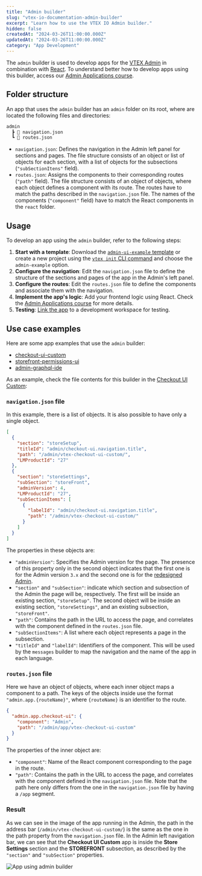 ```yaml
---
title: "Admin builder"
slug: "vtex-io-documentation-admin-builder"
excerpt: "Learn how to use the VTEX IO Admin builder."
hidden: false
createdAt: "2024-03-26T11:00:00.000Z"
updatedAt: "2024-03-26T11:00:00.000Z"
category: "App Development"
---
```


The `admin` builder is used to develop apps for the [VTEX Admin](https://help.vtex.com/en/tutorial/vtex-admin-start-here--531cHtUCUi3puRXNDmKziw) in combination with [React](https://react.dev). To understand better how to develop apps using this builder, access our [Admin Applications course](https://learn.vtex.com/docs/course-admin-lang-en).

## Folder structure

An app that uses the `admin` builder has an `admin` folder on its root, where are located the following files and directories:

```txt
admin
  ┣ 📄 navigation.json
  ┗ 📄 routes.json
```

- `navigation.json`: Defines the navigation in the Admin left panel for sections and pages. The file structure consists of an object or list of objects for each section, with a list of objects for the subsections (`"subSectionItens"` field).
- `routes.json`: Assigns the components to their corresponding routes (`"path"` field). The file structure consists of an object of objects, where each object defines a component with its route. The routes have to match the paths described in the `navigation.json` file. The names of the components (`"component"` field) have to match the React components in the `react` folder.

## Usage

To develop an app using the `admin` builder, refer to the following steps:

1. **Start with a template**: Download the [`admin-ui-example` template](https://github.com/vtex/admin-ui-example/tree/main) or create a new project using the [`vtex init` CLI command](https://developers.vtex.com/docs/guides/vtex-io-documentation-vtex-io-cli-usage#starting-a-new-project) and choose the `admin-example` option.
2. **Configure the navigation**: Edit the `navigation.json` file to define the structure of the sections and pages of the app in the Admin's left panel.
3. **Configure the routes**: Edit the `routes.json` file to define the components and associate them with the navigation.
4. **Implement the app's logic**: Add your frontend logic using React. Check the [Admin Applications course](https://learn.vtex.com/docs/course-admin-lang-en) for more details.
5. **Testing**: [Link the app](https://developers.vtex.com/docs/guides/vtex-io-documentation-linking-an-app) to a development workspace for testing.

## Use case examples

Here are some app examples that use the `admin` builder:

- [checkout-ui-custom](https://github.com/vtex-apps/checkout-ui-custom)
- [storefront-permissions-ui](https://github.com/vtex-apps/storefront-permissions-ui)
- [admin-graphql-ide](https://github.com/vtex-apps/admin-graphql-ide)

As an example, check the file contents for this builder in the [Checkout UI Custom](https://developers.vtex.com/docs/apps/vtex.checkout-ui-custom):

### `navigation.json` file

In this example, there is a list of objects. It is also possible to have only a single object.

```json navigation.json
[
  {
    "section": "storeSetup",
    "titleId": "admin/checkout-ui.navigation.title",
    "path": "/admin/vtex-checkout-ui-custom/",
    "LMProductId": "27"
  },
  {
    "section": "storeSettings",
    "subSection": "storeFront",
    "adminVersion": 4,
    "LMProductId": "27",
    "subSectionItems": [
      {
        "labelId": "admin/checkout-ui.navigation.title",
        "path": "/admin/vtex-checkout-ui-custom/"
      }
    ]
  }
]
```

The properties in these objects are:

- `"adminVersion"`: Specifies the Admin version for the page. The presence of this property only in the second object indicates that the first one is for the Admin version `3.x` and the second one is for the [redesigned Admin](https://help.vtex.com/en/v4).
- `"section"` and `"subSection"`: indicate which section and subsection of the Admin the page will be, respectively. The first will be inside an existing section, `"storeSetup"`. The second object will be inside an existing section, `"storeSettings"`, and an existing subsection, `"storeFront"`.
- `"path"`: Contains the path in the URL to access the page, and correlates with the component defined in the `routes.json` file.
- `"subSectionItems"`: A list where each object represents a page in the subsection.
- `"titleId"` and `"labelId"`: Identifiers of the component. This will be used by the `messages` builder to map the navigation and the name of the app in each language.

### `routes.json` file

Here we have an object of objects, where each inner object maps a component to a path. The keys of the objects inside use the format `"admin.app.{routeName}"`, where `{routeName}` is an identifier to the route.

```json routes.json
{
  "admin.app.checkout-ui": {
    "component": "Admin",
    "path": "/admin/app/vtex-checkout-ui-custom"
  }
}
```

The properties of the inner object are:

- `"component"`: Name of the React component corresponding to the page in the route.
- `"path"`: Contains the path in the URL to access the page, and correlates with the component defined in the `navigation.json` file. Note that the path here only differs from the one in the `navigation.json` file by having a `/app` segment.

### Result

As we can see in the image of the app running in the Admin, the path in the address bar (`/admin/vtex-checkout-ui-custom/`) is the same as the one in the path property from the `navigation.json` file. In the Admin left navigation bar, we can see that the **Checkout UI Custom** app is inside the **Store Settings** section and the **STOREFRONT** subsection, as described by the `"section"`  and `"subSection"` properties.

![App using admin builder](https://cdn.jsdelivr.net/gh/vtexdocs/dev-portal-content@main/images/admin-builder-app-example.jpg)
